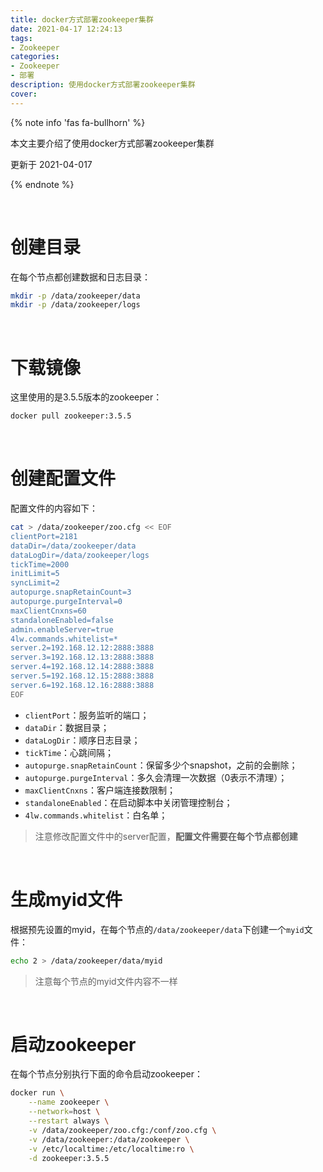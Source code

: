 ```yaml
---
title: docker方式部署zookeeper集群
date: 2021-04-17 12:24:13
tags:
- Zookeeper
categories:
- Zookeeper
- 部署
description: 使用docker方式部署zookeeper集群
cover:
---
```




{% note info 'fas fa-bullhorn' %}

本文主要介绍了使用docker方式部署zookeeper集群

更新于 2021-04-017

{% endnote %}

<br>



# 创建目录

在每个节点都创建数据和日志目录：

```bash
mkdir -p /data/zookeeper/data
mkdir -p /data/zookeeper/logs
```

<br>



# 下载镜像

这里使用的是3.5.5版本的zookeeper：

```bash
docker pull zookeeper:3.5.5
```

<br>

# 创建配置文件

配置文件的内容如下：

```bash
cat > /data/zookeeper/zoo.cfg << EOF
clientPort=2181
dataDir=/data/zookeeper/data
dataLogDir=/data/zookeeper/logs
tickTime=2000
initLimit=5
syncLimit=2
autopurge.snapRetainCount=3
autopurge.purgeInterval=0
maxClientCnxns=60
standaloneEnabled=false
admin.enableServer=true
4lw.commands.whitelist=*
server.2=192.168.12.12:2888:3888
server.3=192.168.12.13:2888:3888
server.4=192.168.12.14:2888:3888
server.5=192.168.12.15:2888:3888
server.6=192.168.12.16:2888:3888
EOF
```



- `clientPort`：服务监听的端口；
- `dataDir`：数据目录；
- `dataLogDir`：顺序日志目录；
- `tickTime`：心跳间隔；
- `autopurge.snapRetainCount`：保留多少个snapshot，之前的会删除；
- `autopurge.purgeInterval`：多久会清理一次数据（0表示不清理）；
- `maxClientCnxns`：客户端连接数限制；
- `standaloneEnabled`：在启动脚本中关闭管理控制台；
- `4lw.commands.whitelist`：白名单；



> 注意修改配置文件中的server配置，**配置文件需要在每个节点都创建**

<br>





# 生成myid文件

根据预先设置的myid，在每个节点的`/data/zookeeper/data`下创建一个`myid`文件：

```bash
echo 2 > /data/zookeeper/data/myid
```



> 注意每个节点的myid文件内容不一样

<br>



# 启动zookeeper

在每个节点分别执行下面的命令启动zookeeper：

```bash
docker run \
    --name zookeeper \
    --network=host \
    --restart always \
    -v /data/zookeeper/zoo.cfg:/conf/zoo.cfg \
    -v /data/zookeeper:/data/zookeeper \
    -v /etc/localtime:/etc/localtime:ro \
    -d zookeeper:3.5.5
```

